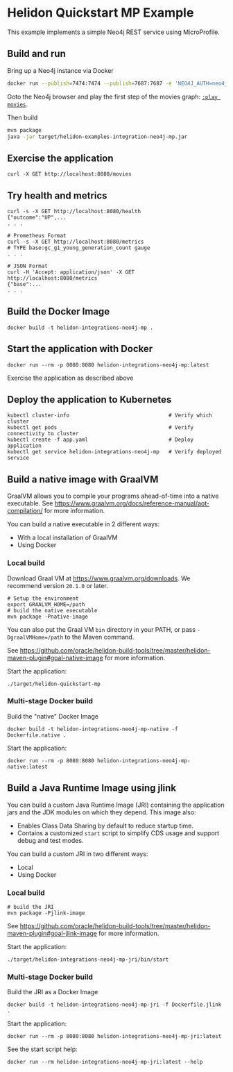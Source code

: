 # Helidon Quickstart MP Example

This example implements a simple Neo4j REST service using MicroProfile.

## Build and run

Bring up a Neo4j instance via Docker

```bash
docker run --publish=7474:7474 --publish=7687:7687 -e 'NEO4J_AUTH=neo4j/secret'  neo4j:4.0
```

Goto the Neo4j browser and play the first step of the movies graph: [`:play movies`](http://localhost:7474/browser/?cmd=play&arg=movies).


Then build
```bash
mvn package
java -jar target/helidon-examples-integration-neo4j-mp.jar
```

## Exercise the application

```
curl -X GET http://localhost:8080/movies

```

## Try health and metrics

```
curl -s -X GET http://localhost:8080/health
{"outcome":"UP",...
. . .

# Prometheus Format
curl -s -X GET http://localhost:8080/metrics
# TYPE base:gc_g1_young_generation_count gauge
. . .

# JSON Format
curl -H 'Accept: application/json' -X GET http://localhost:8080/metrics
{"base":...
. . .

```

## Build the Docker Image

```
docker build -t helidon-integrations-neo4j-mp .
```

## Start the application with Docker

```
docker run --rm -p 8080:8080 helidon-integrations-neo4j-mp:latest
```

Exercise the application as described above

## Deploy the application to Kubernetes

```
kubectl cluster-info                                # Verify which cluster
kubectl get pods                                    # Verify connectivity to cluster
kubectl create -f app.yaml                          # Deploy application
kubectl get service helidon-integrations-neo4j-mp   # Verify deployed service
```

## Build a native image with GraalVM

GraalVM allows you to compile your programs ahead-of-time into a native
 executable. See https://www.graalvm.org/docs/reference-manual/aot-compilation/
 for more information.

You can build a native executable in 2 different ways:
* With a local installation of GraalVM
* Using Docker

### Local build

Download Graal VM at https://www.graalvm.org/downloads. We recommend
version `20.1.0` or later.

```
# Setup the environment
export GRAALVM_HOME=/path
# build the native executable
mvn package -Pnative-image
```

You can also put the Graal VM `bin` directory in your PATH, or pass
 `-DgraalVMHome=/path` to the Maven command.

See https://github.com/oracle/helidon-build-tools/tree/master/helidon-maven-plugin#goal-native-image
 for more information.

Start the application:

```
./target/helidon-quickstart-mp
```

### Multi-stage Docker build

Build the "native" Docker Image

```
docker build -t helidon-integrations-neo4j-mp-native -f Dockerfile.native .
```

Start the application:

```
docker run --rm -p 8080:8080 helidon-integrations-neo4j-mp-native:latest
```


## Build a Java Runtime Image using jlink

You can build a custom Java Runtime Image (JRI) containing the application jars and the JDK modules 
on which they depend. This image also:

* Enables Class Data Sharing by default to reduce startup time. 
* Contains a customized `start` script to simplify CDS usage and support debug and test modes. 
 
You can build a custom JRI in two different ways:
* Local
* Using Docker


### Local build

```
# build the JRI
mvn package -Pjlink-image
```

See https://github.com/oracle/helidon-build-tools/tree/master/helidon-maven-plugin#goal-jlink-image
 for more information.

Start the application:

```
./target/helidon-integrations-neo4j-mp-jri/bin/start
```

### Multi-stage Docker build

Build the JRI as a Docker Image

```
docker build -t helidon-integrations-neo4j-mp-jri -f Dockerfile.jlink .
```

Start the application:

```
docker run --rm -p 8080:8080 helidon-integrations-neo4j-mp-jri:latest
```

See the start script help:

```
docker run --rm helidon-integrations-neo4j-mp-jri:latest --help
```
